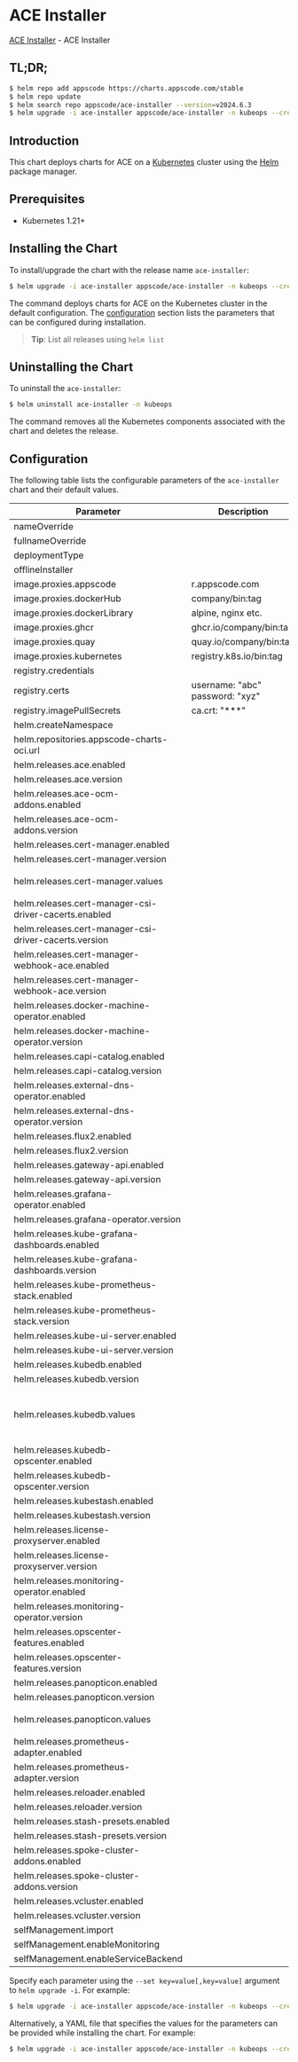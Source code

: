 # ACE Installer

[ACE Installer](https://github.com/bytebuilders/installer) - ACE Installer

## TL;DR;

```bash
$ helm repo add appscode https://charts.appscode.com/stable
$ helm repo update
$ helm search repo appscode/ace-installer --version=v2024.6.3
$ helm upgrade -i ace-installer appscode/ace-installer -n kubeops --create-namespace --version=v2024.6.3
```

## Introduction

This chart deploys charts for ACE on a [Kubernetes](http://kubernetes.io) cluster using the [Helm](https://helm.sh) package manager.

## Prerequisites

- Kubernetes 1.21+

## Installing the Chart

To install/upgrade the chart with the release name `ace-installer`:

```bash
$ helm upgrade -i ace-installer appscode/ace-installer -n kubeops --create-namespace --version=v2024.6.3
```

The command deploys charts for ACE on the Kubernetes cluster in the default configuration. The [configuration](#configuration) section lists the parameters that can be configured during installation.

> **Tip**: List all releases using `helm list`

## Uninstalling the Chart

To uninstall the `ace-installer`:

```bash
$ helm uninstall ace-installer -n kubeops
```

The command removes all the Kubernetes components associated with the chart and deletes the release.

## Configuration

The following table lists the configurable parameters of the `ace-installer` chart and their default values.

|                       Parameter                       |           Description           |                                                                                                                                                                           Default                                                                                                                                                                            |
|-------------------------------------------------------|---------------------------------|--------------------------------------------------------------------------------------------------------------------------------------------------------------------------------------------------------------------------------------------------------------------------------------------------------------------------------------------------------------|
| nameOverride                                          |                                 | <code>""</code>                                                                                                                                                                                                                                                                                                                                              |
| fullnameOverride                                      |                                 | <code>""</code>                                                                                                                                                                                                                                                                                                                                              |
| deploymentType                                        |                                 | <code>""</code>                                                                                                                                                                                                                                                                                                                                              |
| offlineInstaller                                      |                                 | <code>false</code>                                                                                                                                                                                                                                                                                                                                           |
| image.proxies.appscode                                | r.appscode.com                  | <code>r.appscode.com</code>                                                                                                                                                                                                                                                                                                                                  |
| image.proxies.dockerHub                               | company/bin:tag                 | <code>""</code>                                                                                                                                                                                                                                                                                                                                              |
| image.proxies.dockerLibrary                           | alpine, nginx etc.              | <code>""</code>                                                                                                                                                                                                                                                                                                                                              |
| image.proxies.ghcr                                    | ghcr.io/company/bin:tag         | <code>ghcr.io</code>                                                                                                                                                                                                                                                                                                                                         |
| image.proxies.quay                                    | quay.io/company/bin:tag         | <code>quay.io</code>                                                                                                                                                                                                                                                                                                                                         |
| image.proxies.kubernetes                              | registry.k8s.io/bin:tag         | <code>registry.k8s.io</code>                                                                                                                                                                                                                                                                                                                                 |
| registry.credentials                                  |                                 | <code>{}</code>                                                                                                                                                                                                                                                                                                                                              |
| registry.certs                                        | username: "abc" password: "xyz" | <code>{}</code>                                                                                                                                                                                                                                                                                                                                              |
| registry.imagePullSecrets                             | ca.crt: "***"                   | <code>[]</code>                                                                                                                                                                                                                                                                                                                                              |
| helm.createNamespace                                  |                                 | <code>true</code>                                                                                                                                                                                                                                                                                                                                            |
| helm.repositories.appscode-charts-oci.url             |                                 | <code>oci://ghcr.io/appscode-charts</code>                                                                                                                                                                                                                                                                                                                   |
| helm.releases.ace.enabled                             |                                 | <code>false</code>                                                                                                                                                                                                                                                                                                                                           |
| helm.releases.ace.version                             |                                 | <code>"v2024.6.3"</code>                                                                                                                                                                                                                                                                                                                                     |
| helm.releases.ace-ocm-addons.enabled                  |                                 | <code>true</code>                                                                                                                                                                                                                                                                                                                                            |
| helm.releases.ace-ocm-addons.version                  |                                 | <code>"v2024.6.3"</code>                                                                                                                                                                                                                                                                                                                                     |
| helm.releases.cert-manager.enabled                    |                                 | <code>true</code>                                                                                                                                                                                                                                                                                                                                            |
| helm.releases.cert-manager.version                    |                                 | <code>"v1.14.1"</code>                                                                                                                                                                                                                                                                                                                                       |
| helm.releases.cert-manager.values                     |                                 | <code>{"extraArgs":["--feature-gates=AdditionalCertificateOutputFormats=true","--feature-gates=ExperimentalGatewayAPISupport=true"],"installCRDs":true}</code>                                                                                                                                                                                               |
| helm.releases.cert-manager-csi-driver-cacerts.enabled |                                 | <code>true</code>                                                                                                                                                                                                                                                                                                                                            |
| helm.releases.cert-manager-csi-driver-cacerts.version |                                 | <code>"v2023.10.1"</code>                                                                                                                                                                                                                                                                                                                                    |
| helm.releases.cert-manager-webhook-ace.enabled        |                                 | <code>true</code>                                                                                                                                                                                                                                                                                                                                            |
| helm.releases.cert-manager-webhook-ace.version        |                                 | <code>"v2023.11.14"</code>                                                                                                                                                                                                                                                                                                                                   |
| helm.releases.docker-machine-operator.enabled         |                                 | <code>false</code>                                                                                                                                                                                                                                                                                                                                           |
| helm.releases.docker-machine-operator.version         |                                 | <code>"v2023.10.18"</code>                                                                                                                                                                                                                                                                                                                                   |
| helm.releases.capi-catalog.enabled                    |                                 | <code>false</code>                                                                                                                                                                                                                                                                                                                                           |
| helm.releases.capi-catalog.version                    |                                 | <code>"v2024.5.14"</code>                                                                                                                                                                                                                                                                                                                                    |
| helm.releases.external-dns-operator.enabled           |                                 | <code>true</code>                                                                                                                                                                                                                                                                                                                                            |
| helm.releases.external-dns-operator.version           |                                 | <code>"v2024.4.19"</code>                                                                                                                                                                                                                                                                                                                                    |
| helm.releases.flux2.enabled                           |                                 | <code>false</code>                                                                                                                                                                                                                                                                                                                                           |
| helm.releases.flux2.version                           |                                 | <code>"2.13.0"</code>                                                                                                                                                                                                                                                                                                                                        |
| helm.releases.gateway-api.enabled                     |                                 | <code>true</code>                                                                                                                                                                                                                                                                                                                                            |
| helm.releases.gateway-api.version                     |                                 | <code>"v1.0.0"</code>                                                                                                                                                                                                                                                                                                                                        |
| helm.releases.grafana-operator.enabled                |                                 | <code>false</code>                                                                                                                                                                                                                                                                                                                                           |
| helm.releases.grafana-operator.version                |                                 | <code>"v0.0.7"</code>                                                                                                                                                                                                                                                                                                                                        |
| helm.releases.kube-grafana-dashboards.enabled         |                                 | <code>false</code>                                                                                                                                                                                                                                                                                                                                           |
| helm.releases.kube-grafana-dashboards.version         |                                 | <code>"v2023.10.1"</code>                                                                                                                                                                                                                                                                                                                                    |
| helm.releases.kube-prometheus-stack.enabled           |                                 | <code>false</code>                                                                                                                                                                                                                                                                                                                                           |
| helm.releases.kube-prometheus-stack.version           |                                 | <code>"52.1.0"</code>                                                                                                                                                                                                                                                                                                                                        |
| helm.releases.kube-ui-server.enabled                  |                                 | <code>true</code>                                                                                                                                                                                                                                                                                                                                            |
| helm.releases.kube-ui-server.version                  |                                 | <code>"v2024.6.3"</code>                                                                                                                                                                                                                                                                                                                                     |
| helm.releases.kubedb.enabled                          |                                 | <code>true</code>                                                                                                                                                                                                                                                                                                                                            |
| helm.releases.kubedb.version                          |                                 | <code>"v2024.4.27"</code>                                                                                                                                                                                                                                                                                                                                    |
| helm.releases.kubedb.values                           |                                 | <code>{"kubedb-autoscaler":{"enabled":true},"kubedb-catalog":{"enabled":true},"kubedb-dashboard":{"enabled":false},"kubedb-kubestash-catalog":{"enabled":true},"kubedb-metrics":{"enabled":false},"kubedb-ops-manager":{"enabled":true},"kubedb-provisioner":{"enabled":true},"kubedb-schema-manager":{"enabled":false},"sidekick":{"enabled":false}}</code> |
| helm.releases.kubedb-opscenter.enabled                |                                 | <code>false</code>                                                                                                                                                                                                                                                                                                                                           |
| helm.releases.kubedb-opscenter.version                |                                 | <code>"v2024.4.27"</code>                                                                                                                                                                                                                                                                                                                                    |
| helm.releases.kubestash.enabled                       |                                 | <code>true</code>                                                                                                                                                                                                                                                                                                                                            |
| helm.releases.kubestash.version                       |                                 | <code>"v2024.4.27"</code>                                                                                                                                                                                                                                                                                                                                    |
| helm.releases.license-proxyserver.enabled             |                                 | <code>true</code>                                                                                                                                                                                                                                                                                                                                            |
| helm.releases.license-proxyserver.version             |                                 | <code>"v2024.6.3"</code>                                                                                                                                                                                                                                                                                                                                     |
| helm.releases.monitoring-operator.enabled             |                                 | <code>false</code>                                                                                                                                                                                                                                                                                                                                           |
| helm.releases.monitoring-operator.version             |                                 | <code>"v0.0.7"</code>                                                                                                                                                                                                                                                                                                                                        |
| helm.releases.opscenter-features.enabled              |                                 | <code>true</code>                                                                                                                                                                                                                                                                                                                                            |
| helm.releases.opscenter-features.version              |                                 | <code>"v2024.6.3"</code>                                                                                                                                                                                                                                                                                                                                     |
| helm.releases.panopticon.enabled                      |                                 | <code>true</code>                                                                                                                                                                                                                                                                                                                                            |
| helm.releases.panopticon.version                      |                                 | <code>"v2024.5.15"</code>                                                                                                                                                                                                                                                                                                                                    |
| helm.releases.panopticon.values                       |                                 | <code>{"monitoring":{"agent":"prometheus.io/operator","enabled":true,"serviceMonitor":{"labels":{"release":"kube-prometheus-stack"}}}}</code>                                                                                                                                                                                                                |
| helm.releases.prometheus-adapter.enabled              |                                 | <code>false</code>                                                                                                                                                                                                                                                                                                                                           |
| helm.releases.prometheus-adapter.version              |                                 | <code>"4.9.0"</code>                                                                                                                                                                                                                                                                                                                                         |
| helm.releases.reloader.enabled                        |                                 | <code>true</code>                                                                                                                                                                                                                                                                                                                                            |
| helm.releases.reloader.version                        |                                 | <code>"1.0.79"</code>                                                                                                                                                                                                                                                                                                                                        |
| helm.releases.stash-presets.enabled                   |                                 | <code>false</code>                                                                                                                                                                                                                                                                                                                                           |
| helm.releases.stash-presets.version                   |                                 | <code>"v2024.6.3"</code>                                                                                                                                                                                                                                                                                                                                     |
| helm.releases.spoke-cluster-addons.enabled            |                                 | <code>false</code>                                                                                                                                                                                                                                                                                                                                           |
| helm.releases.spoke-cluster-addons.version            |                                 | <code>"v2024.5.17"</code>                                                                                                                                                                                                                                                                                                                                    |
| helm.releases.vcluster.enabled                        |                                 | <code>false</code>                                                                                                                                                                                                                                                                                                                                           |
| helm.releases.vcluster.version                        |                                 | <code>"0.19.5"</code>                                                                                                                                                                                                                                                                                                                                        |
| selfManagement.import                                 |                                 | <code>true</code>                                                                                                                                                                                                                                                                                                                                            |
| selfManagement.enableMonitoring                       |                                 | <code>true</code>                                                                                                                                                                                                                                                                                                                                            |
| selfManagement.enableServiceBackend                   |                                 | <code>true</code>                                                                                                                                                                                                                                                                                                                                            |


Specify each parameter using the `--set key=value[,key=value]` argument to `helm upgrade -i`. For example:

```bash
$ helm upgrade -i ace-installer appscode/ace-installer -n kubeops --create-namespace --version=v2024.6.3 --set image.proxies.appscode=r.appscode.com
```

Alternatively, a YAML file that specifies the values for the parameters can be provided while
installing the chart. For example:

```bash
$ helm upgrade -i ace-installer appscode/ace-installer -n kubeops --create-namespace --version=v2024.6.3 --values values.yaml
```
